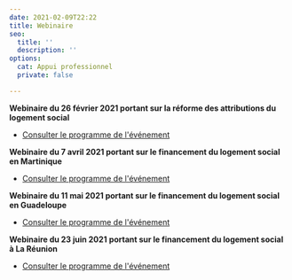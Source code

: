 ```yaml
---
date: 2021-02-09T22:22
title: Webinaire
seo:
  title: ''
  description: ''
options:
  cat: Appui professionnel
  private: false

---
```

**Webinaire du 26 février 2021 portant sur la réforme des attributions du logement social**

* [Consulter le programme de l'événement](/static/uploads/webinaire-reforme-des-attributions-programme.pdf)

**Webinaire du 7 avril 2021 portant sur le financement du logement social en Martinique**

* [Consulter le programme de l'événement](/static/uploads/webinaire-financement-du-logement-social-martinique-programme.pdf)

**Webinaire du 11 mai 2021 portant sur le financement du logement social en Guadeloupe**

* [Consulter le programme de l'événement](/static/uploads/webinaire-financement-du-logement-social-guadeloupe-programme.pdf)

**Webinaire du 23 juin 2021** **portant sur le financement du logement social à La Réunion**

* [Consulter le programme de l'événement](/static/uploads/webinaire-financement-du-logement-social-la-reunion-programme.pdf)